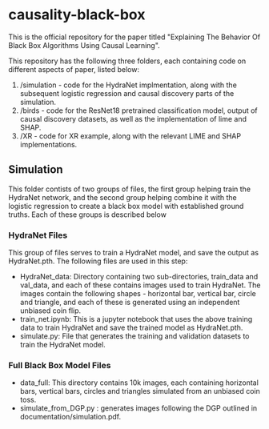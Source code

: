 # causality-black-box

This is the official repository for the paper titled "Explaining The Behavior Of Black Box Algorithms Using Causal Learning".

This repository has the following three folders, each containing code on different aspects of paper, listed below:

1. /simulation - code for the HydraNet implmentation, along with the subsequent logistic regression and causal discovery parts of the simulation.
2. /birds - code for the ResNet18 pretrained classification model, output of causal discovery datasets, as well as the implementation of lime and SHAP.
3. /XR - code for XR example, along with the relevant LIME and SHAP implementations.  

## Simulation

This folder contists of two groups of files, the first group helping train the HydraNet network, and the second group helping combine it with the logistic regression to create a black box model with established ground truths. Each of these groups is described below

### HydraNet Files

This group of files serves to train a HydraNet model, and save the output as HydraNet.pth. The following files are used in this step:

- HydraNet_data: Directory containing two sub-directories, train_data and val_data, and each of these contains images used to train HydraNet. The images contain the following shapes - horizontal bar, vertical bar, circle and triangle, and each of these is generated using an independent unbiased coin flip. 
- train_net.ipynb: This is a jupyter notebook that uses the above training data to train HydraNet and save the trained model as HydraNet.pth.
- simulate.py: File that generates the training and validation datasets to train the HydraNet model. 

### Full Black Box Model Files

- data_full: This directory contains 10k images, each containing horizontal bars, vertical bars, circles and triangles simulated from an unbiased coin toss.
- simulate_from_DGP.py : generates images following the DGP outlined in documentation/simulation.pdf.
